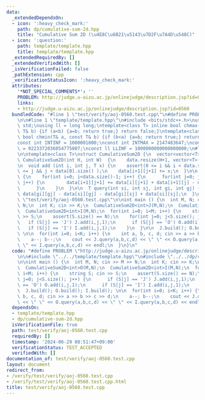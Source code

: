 ```yaml
---
data:
  _extendedDependsOn:
  - icon: ':heavy_check_mark:'
    path: dp/cumulative-sum-2d.hpp
    title: "Cumulative Sum 2D (\u4E8C\u6B21\u5143\u7D2F\u7A4D\u548C)"
  - icon: ':question:'
    path: template/template.hpp
    title: template/template.hpp
  _extendedRequiredBy: []
  _extendedVerifiedWith: []
  _isVerificationFailed: false
  _pathExtension: cpp
  _verificationStatusIcon: ':heavy_check_mark:'
  attributes:
    '*NOT_SPECIAL_COMMENTS*': ''
    PROBLEM: http://judge.u-aizu.ac.jp/onlinejudge/description.jsp?id=0560
    links:
    - http://judge.u-aizu.ac.jp/onlinejudge/description.jsp?id=0560
  bundledCode: "#line 1 \"test/verify/aoj-0560.test.cpp\"\n#define PROBLEM \"http://judge.u-aizu.ac.jp/onlinejudge/description.jsp?id=0560\"\
    \n\n#line 1 \"template/template.hpp\"\n#include <bits/stdc++.h>\nusing namespace\
    \ std;\nusing ll = long long;\ntemplate<class T> inline bool chmax(T& a, const\
    \ T& b) {if (a<b) {a=b; return true;} return false;}\ntemplate<class T> inline\
    \ bool chmin(T& a, const T& b) {if (b<a) {a=b; return true;} return false;}\n\
    const int INTINF = 1000001000;\nconst int INTMAX = 2147483647;\nconst ll LLMAX\
    \ = 9223372036854775807;\nconst ll LLINF = 1000000000000000000;\n#line 1 \"dp/cumulative-sum-2d.hpp\"\
    \n\ntemplate<class T>\nstruct CumulativeSum2D {\n  vector<vector<T>> data;\n \
    \ CumulativeSum2D(int H, int W)  {\n    data.resize(H+1, vector<T>(W+1));\n  }\n\
    \n  void add (int i, int j, T x) {\n    assert(0 <= i && i < data.size() && 0\
    \ <= j && j < data[0].size() );\n    data[i+1][j+1] += x;\n  }\n\n  void build()\
    \ {\n    for(int i=0; i<data.size()-1; i++) {\n      for(int j=0; j<data[0].size()-1;\
    \ j++) {\n        data[i+1][j+1] += data[i][j+1] + data[i+1][j] - data[i][j];\n\
    \      }\n    }\n  }\n\n  T query(int si, int sj, int gi, int gj) {\n    return\
    \ data[gi][gj] - data[si][gj] - data[gi][sj] + data[si][sj];\n  }\n};\n#line 5\
    \ \"test/verify/aoj-0560.test.cpp\"\n\nint main () {\n  int M, N; cin >> M >>\
    \ N;\n  int K; cin >> K;\n  CumulativeSum2D<int>J(M,N);\n  CumulativeSum2D<int>O(M,N);\n\
    \  CumulativeSum2D<int>I(M,N);\n  for(int i=0; i<M; i++) {\n    string S; cin\
    \ >> S;\n    assert(S.size() == N);\n    for(int j=0; j<S.size(); j++) {\n   \
    \   if (S[j] == 'J') J.add(i,j,1);\n      if (S[j] == 'O') O.add(i,j,1);\n   \
    \   if (S[j] == 'I') I.add(i,j,1);\n    }\n  }\n\n  J.build(); O.build(); I.build();\
    \ \n\n  for(int i=0; i<K; i++) {\n    int a, b, c, d; cin >> a >> b >> c >> d;\n\
    \    a--; b--;\n    cout << J.query(a,b,c,d) << \" \" << O.query(a,b,c,d) << \"\
    \ \" << I.query(a,b,c,d) << endl;\n  }\n}\n"
  code: "#define PROBLEM \"http://judge.u-aizu.ac.jp/onlinejudge/description.jsp?id=0560\"\
    \n\n#include \"../../template/template.hpp\"\n#include \"../../dp/cumulative-sum-2d.hpp\"\
    \n\nint main () {\n  int M, N; cin >> M >> N;\n  int K; cin >> K;\n  CumulativeSum2D<int>J(M,N);\n\
    \  CumulativeSum2D<int>O(M,N);\n  CumulativeSum2D<int>I(M,N);\n  for(int i=0;\
    \ i<M; i++) {\n    string S; cin >> S;\n    assert(S.size() == N);\n    for(int\
    \ j=0; j<S.size(); j++) {\n      if (S[j] == 'J') J.add(i,j,1);\n      if (S[j]\
    \ == 'O') O.add(i,j,1);\n      if (S[j] == 'I') I.add(i,j,1);\n    }\n  }\n\n\
    \  J.build(); O.build(); I.build(); \n\n  for(int i=0; i<K; i++) {\n    int a,\
    \ b, c, d; cin >> a >> b >> c >> d;\n    a--; b--;\n    cout << J.query(a,b,c,d)\
    \ << \" \" << O.query(a,b,c,d) << \" \" << I.query(a,b,c,d) << endl;\n  }\n}"
  dependsOn:
  - template/template.hpp
  - dp/cumulative-sum-2d.hpp
  isVerificationFile: true
  path: test/verify/aoj-0560.test.cpp
  requiredBy: []
  timestamp: '2024-06-29 08:51:47+09:00'
  verificationStatus: TEST_ACCEPTED
  verifiedWith: []
documentation_of: test/verify/aoj-0560.test.cpp
layout: document
redirect_from:
- /verify/test/verify/aoj-0560.test.cpp
- /verify/test/verify/aoj-0560.test.cpp.html
title: test/verify/aoj-0560.test.cpp
---
```

